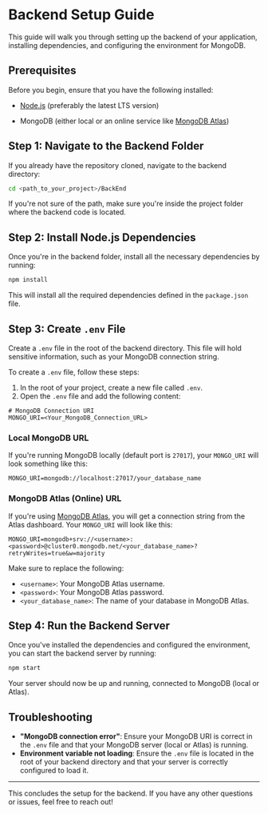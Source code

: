 # Backend Setup Guide

This guide will walk you through setting up the backend of your application, installing dependencies, and configuring the environment for MongoDB.

## Prerequisites

Before you begin, ensure that you have the following installed:

- [Node.js](https://nodejs.org) (preferably the latest LTS version)

- MongoDB (either local or an online service like [MongoDB Atlas](https://www.mongodb.com/cloud/atlas))

## Step 1: Navigate to the Backend Folder

If you already have the repository cloned, navigate to the backend directory:

```bash
cd <path_to_your_project>/BackEnd
```

If you're not sure of the path, make sure you're inside the project folder where the backend code is located.

## Step 2: Install Node.js Dependencies

Once you're in the backend folder, install all the necessary dependencies by running:

```bash
npm install
```

This will install all the required dependencies defined in the `package.json` file.

## Step 3: Create `.env` File

Create a `.env` file in the root of the backend directory. This file will hold sensitive information, such as your MongoDB connection string.

To create a `.env` file, follow these steps:

1. In the root of your project, create a new file called `.env`.
2. Open the `.env` file and add the following content:

```env
# MongoDB Connection URI
MONGO_URI=<Your_MongoDB_Connection_URL>
```

### Local MongoDB URL

If you're running MongoDB locally (default port is `27017`), your `MONGO_URI` will look something like this:

```env
MONGO_URI=mongodb://localhost:27017/your_database_name
```

### MongoDB Atlas (Online) URL

If you're using [MongoDB Atlas](https://www.mongodb.com/cloud/atlas), you will get a connection string from the Atlas dashboard. Your `MONGO_URI` will look like this:

```env
MONGO_URI=mongodb+srv://<username>:<password>@cluster0.mongodb.net/<your_database_name>?retryWrites=true&w=majority
```

Make sure to replace the following:

- `<username>`: Your MongoDB Atlas username.
- `<password>`: Your MongoDB Atlas password.
- `<your_database_name>`: The name of your database in MongoDB Atlas.

## Step 4: Run the Backend Server

Once you've installed the dependencies and configured the environment, you can start the backend server by running:

```bash
npm start
```

Your server should now be up and running, connected to MongoDB (local or Atlas).

## Troubleshooting

- **"MongoDB connection error"**: Ensure your MongoDB URI is correct in the `.env` file and that your MongoDB server (local or Atlas) is running.
- **Environment variable not loading**: Ensure the `.env` file is located in the root of your backend directory and that your server is correctly configured to load it.

---

This concludes the setup for the backend. If you have any other questions or issues, feel free to reach out!
